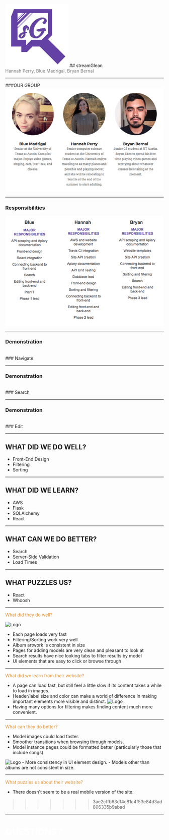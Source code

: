 
<img src="static/img/LOGOSMALLER.png">
## streamGlean
<br>
<span style="color:gray">Hannah Perry, Blue Madrigal, Bryan Bernal</span>

---

###OUR GROUP
<img src="static/img/ourteam.png">

---

### Responsibilities
<img src="static/img/responsibilities.png">

---

### <b>Demonstration</b>
<br>
### Navigate
<br>

---

### <b>Demonstration</b>
<br>
### Search
<br>

---

### <b>Demonstration</b>
<br>
### Edit
<br>

---

## <span>WHAT DID WE DO WELL?</span>

- Front-End Design
- Filtering
- Sorting

---

## <span>WHAT DID WE LEARN?</span>

- AWS
- Flask
- SQLAlchemy
- React

---

## <span>WHAT CAN WE DO BETTER?</span>

- Search
- Server-Side Validation
- Load Times

---

## <span>WHAT PUZZLES US?</span>

- React
- Whoosh

---

<span style="color: #e49436">What did they do well?</span>

<img src="http://i.imgur.com/EwTQTN8.png" alt="Logo" style="width: 300px;"/>

- Each page loads very fast
- Filtering/Sorting work very well
- Album artwork is consistent in size
- Pages for adding models are very clean and pleasant to look at
- Search results have nice looking tabs to filter results by model
- UI elements that are easy to click or browse through


---

<span style="color: #e49436">What did we learn from their website?</span>


- A page can load fast, but still feel a little slow if its content takes a while to load in images.
- Header/label size and color can make a world of difference in making important elements more visible and distinct. <img src="http://i.imgur.com/DLL3Wzf.png" alt="Logo" style="width: 175px;"/>
- Having many options for filtering makes finding content much more convenient.

---

<span style="color: #e49436">What can they do better?</span>

- Model images could load faster.
- Smoother transitions when browsing through models.
- Model instance pages could be formatted better (particularly those that include songs).
<img src="http://i.imgur.com/Nlm7AgV.jpg" alt="Logo" style="width: 400px;"/>
- More consistency in UI element design.
- Models other than albums are not consistent in size.

---

<span style="color: #e49436">What puzzles us about their website?</span>

- There doesn't seem to be a real mobile version of the site.
>>>>>>> 3ae2cffb63c14c81c4f53e84d3ad806335b9abad

---

# <span style="color: white; text-transform: none">QUESTIONS?</span>
